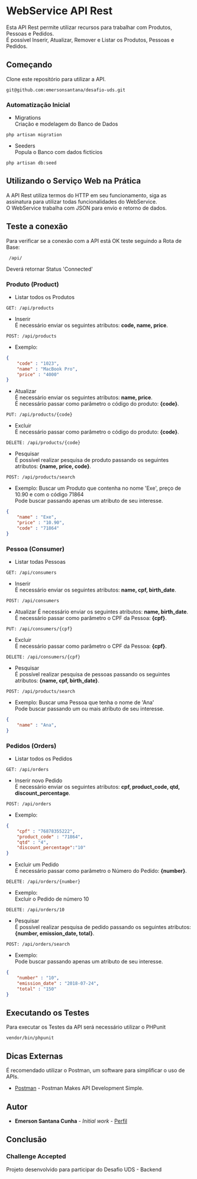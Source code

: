 # WebService API Rest

Esta API Rest permite utilizar recursos para trabalhar com Produtos, Pessoas e Pedidos. <br/>
É possível Inserir, Atualizar, Remover e Listar os Produtos, Pessoas e Pedidos.

## Começando

Clone este repositório para utilizar a API.
```
git@github.com:emersonsantana/desafio-uds.git
```

### Automatização Inicial
- Migrations <br/>
Criação e modelagem do Banco de Dados
```
php artisan migration
```
- Seeders <br/>
Popula o Banco com dados fictícios
```
php artisan db:seed
```
## Utilizando o Serviço Web na Prática
A API Rest utiliza termos do HTTP em seu funcionamento, siga as assinatura para utilizar todas funcionalidades do WebService. <br/>
O WebService trabalha com JSON para envio e retorno de dados. <br/>

## Teste a conexão
Para verificar se a conexão com a API está OK teste seguindo a Rota de Base:
```
 /api/
```
Deverá retornar Status 'Connected' <br/>

### Produto (Product)

- Listar todos os Produtos
```
GET: /api/products
```
- Inserir   <br/>
É necessário enviar os seguintes atributos: **code, name, price**.
```
POST: /api/products
```
- Exemplo:
```json
{
    "code" : "1023",
    "name" : "MacBook Pro",
    "price" : "4000"
}
```

- Atualizar  <br/>
É necessário enviar os seguintes atributos: **name, price**. <br/>
É necessário passar como parâmetro o código do produto: **{code}**.
```
PUT: /api/products/{code}
```
- Excluir <br/>
É necessário passar como parâmetro o código do produto: **{code}**.
```
DELETE: /api/products/{code}
```
- Pesquisar <br/>
É possível realizar pesquisa de produto passando os seguintes atributos: **{name, price, code}**. <br/>

```
POST: /api/products/search
```
- Exemplo: Buscar um Produto que contenha no nome 'Exe', preço de 10.90 e com o código 71864 <br/>
Pode buscar passando apenas um atributo de seu interesse.
```json
{
    "name" : "Exe",
    "price" : "10.90",
    "code" : "71864"
}
```

### Pessoa (Consumer)

- Listar todas Pessoas
```
GET: /api/consumers
```
- Inserir  <br/>
É necessário enviar os seguintes atributos: **name, cpf, birth_date**.
```
POST: /api/consumers
```
- Atualizar
É necessário enviar os seguintes atributos: **name, birth_date**. <br/>
É necessário passar como parâmetro o CPF da Pessoa: **{cpf}**.
```
PUT: /api/consumers/{cpf}
```
- Excluir  <br/>
É necessário passar como parâmetro o CPF da Pessoa: **{cpf}**.
```
DELETE: /api/consumers/{cpf}
```
- Pesquisar <br/>
É possível realizar pesquisa de pessoas passando os seguintes atributos: **{name, cpf, birth_date}**. <br/>

```
POST: /api/products/search
```
- Exemplo: Buscar uma Pessoa que tenha o nome de 'Ana'<br/>
Pode buscar passando um ou mais atributo de seu interesse.
```json
{
    "name" : "Ana",
}
```

### Pedidos (Orders)

- Listar todos os Pedidos
```
GET: /api/orders
```
- Inserir novo Pedido <br/>
É necessário enviar os seguintes atributos: **cpf, product_code, qtd, discount_percentage**.
```
POST: /api/orders
```
- Exemplo:
```json
{
    "cpf" : "76878355222",
    "product_code" : "71864",
    "qtd" : "4",
    "discount_percentage":"10"
}
```

- Excluir um Pedido <br/>
É necessário passar como parâmetro o Número do Pedido: **{number}**.
```
DELETE: /api/orders/{number}
```
- Exemplo: <br/>
Excluir o Pedido de número 10
```
DELETE: /api/orders/10
```
- Pesquisar <br/>
É possível realizar pesquisa de pedido passando os seguintes atributos: **{number, emission_date, total}**. <br/>

```
POST: /api/orders/search
```
- Exemplo:<br/>
Pode buscar passando apenas um atributo de seu interesse.
```json
{
    "number" : "10",
    "emission_date" : "2018-07-24",
    "total" : "150"
}
```

## Executando os Testes

Para executar os Testes da API será necessário utilizar o PHPunit

```
vendor/bin/phpunit
```

## Dicas Externas
É recomendado utilizar o Postman, um software para simplificar o uso de APIs.

* [Postman](https://www.getpostman.com/) - Postman Makes API Development Simple.

## Autor

* **Emerson Santana Cunha** - *Initial work* - [Perfil](https://github.com/emersonsantana/)

## Conclusão

### Challenge Accepted

Projeto desenvolvido para participar do Desafio UDS - Backend
